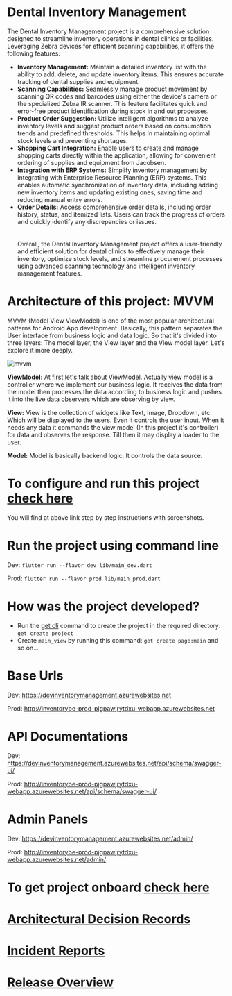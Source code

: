 # Dental Inventory Management

The Dental Inventory Management project is a comprehensive solution designed to streamline inventory
operations in dental clinics or facilities. Leveraging Zebra devices for efficient scanning
capabilities, it offers the following features:
<br>
<ul>
<li><b>Inventory Management:</b> Maintain a detailed inventory list with the ability to add, delete, and update inventory items. This ensures accurate tracking of dental supplies and equipment.</li>
<li><b>Scanning Capabilities:</b> Seamlessly manage product movement by scanning QR codes and barcodes using either the device's camera or the specialized Zebra IR scanner. This feature facilitates quick and error-free product identification during stock in and out processes.
<li><b>Product Order Suggestion:</b> Utilize intelligent algorithms to analyze inventory levels and suggest product orders based on consumption trends and predefined thresholds. This helps in maintaining optimal stock levels and preventing shortages.</li>
<li><b>Shopping Cart Integration:</b> Enable users to create and manage shopping carts directly within the application, allowing for convenient ordering of supplies and equipment from Jacobsen.</li>
<li><b>Integration with ERP Systems:</b> Simplify inventory management by integrating with Enterprise Resource Planning (ERP) systems. This enables automatic synchronization of inventory data, including adding new inventory items and updating existing ones, saving time and reducing manual entry errors.</li>
<li><b>Order Details:</b> Access comprehensive order details, including order history, status, and itemized lists. Users can track the progress of orders and quickly identify any discrepancies or issues.</li>
<br>
<br>
Overall, the Dental Inventory Management project offers a user-friendly and efficient solution for dental clinics to effectively manage their inventory, optimize stock levels, and streamline procurement processes using advanced scanning technology and intelligent inventory management features.
</ul>


# Architecture of this project: MVVM

MVVM (Model View ViewModel) is one of the most popular architectural patterns for Android App
development. Basically,
this pattern separates the User interface from business logic and data logic. So that it's divided
into three layers: The model layer,
the View layer and the View model layer. Let's explore it more deeply.

![mvvm](https://user-images.githubusercontent.com/3769029/137336079-1f3384d0-b9d6-4462-a2c4-4a3d2cc77e8a.png)

<b>ViewModel:</b> At first let's talk about ViewModel. Actually view model is a controller where we
implement our business logic. It receives the data from the model then processes the data according
to
business logic and pushes it into the live data observers which are observing by view.

<b>View:</b> View is the collection of widgets like Text, Image, Dropdown, etc. Which will be
displayed
to the users. Even it controls the user input. When it needs any data it commands the view model (In
this project it's controller)
for data and observes the response. Till then it may display a loader to the user.

<b>Model:</b> Model is basically backend logic. It controls the data source.

# To configure and run this project [check here](doc/README_CONFIGURATION_GUIDELINE.md)

You will find at above link step by step instructions with screenshots.

# Run the project using command line

Dev: `flutter run --flavor dev lib/main_dev.dart`

Prod: `flutter run --flavor prod lib/main_prod.dart`

# How was the project developed?

- Run the [get cli](https://pub.dev/packages/get_cli) command to create the project in the required
  directory: `get create project`
- Create `main_view` by running this command: `get create page:main` and so on...

# Base Urls

Dev: https://devinventorymanagement.azurewebsites.net

Prod: http://inventorybe-prod-pjgpawjrytdxu-webapp.azurewebsites.net

# API Documentations

Dev: https://devinventorymanagement.azurewebsites.net/api/schema/swagger-ui/

Prod: http://inventorybe-prod-pjgpawjrytdxu-webapp.azurewebsites.net/api/schema/swagger-ui/

# Admin Panels

Dev: https://devinventorymanagement.azurewebsites.net/admin/

Prod: http://inventorybe-prod-pjgpawjrytdxu-webapp.azurewebsites.net/admin/

# To get project onboard [check here](doc/README_PROJECT_ONBOARDING.md)

# [Architectural Decision Records](doc/README_ARCHITECTURAL_DECISION_RECORDS.md)

# [Incident Reports](doc/README_INCIDENT_REPORTS.md)

# [Release Overview](doc/README_RELEASE_OVERVIEW.md)
